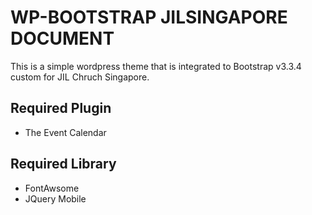 # WP-BOOTSTRAP JILSINGAPORE DOCUMENT

This is a simple wordpress theme that is integrated to Bootstrap v3.3.4 custom for JIL Chruch Singapore.

## Required Plugin

* The Event Calendar

## Required Library

* FontAwsome
* JQuery Mobile